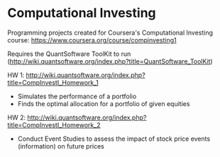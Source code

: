Computational Investing
=======================

Programming projects created for Coursera's Computational Investing course: https://www.coursera.org/course/compinvesting1

Requires the QuantSoftware ToolKit to run (http://wiki.quantsoftware.org/index.php?title=QuantSoftware_ToolKit)

HW 1:
http://wiki.quantsoftware.org/index.php?title=CompInvestI_Homework_1
- Simulates the performance of a portfolio
- Finds the optimal allocation for a portfolio of given equities

HW 2:
http://wiki.quantsoftware.org/index.php?title=CompInvestI_Homework_2
- Conduct Event Studies to assess the impact of stock price events (information) on future prices

